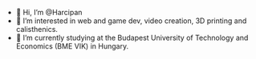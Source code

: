 - 👋 Hi, I’m @Harcipan
- 👀 I’m interested in web and game dev, video creation, 3D printing and calisthenics.
- 🌱 I’m currently studying at the Budapest University of Technology and Economics (BME VIK) in Hungary.

<!---
Harcipan/Harcipan is a ✨ special ✨ repository because its `README.md` (this file) appears on your GitHub profile.
You can click the Preview link to take a look at your changes.
--->

